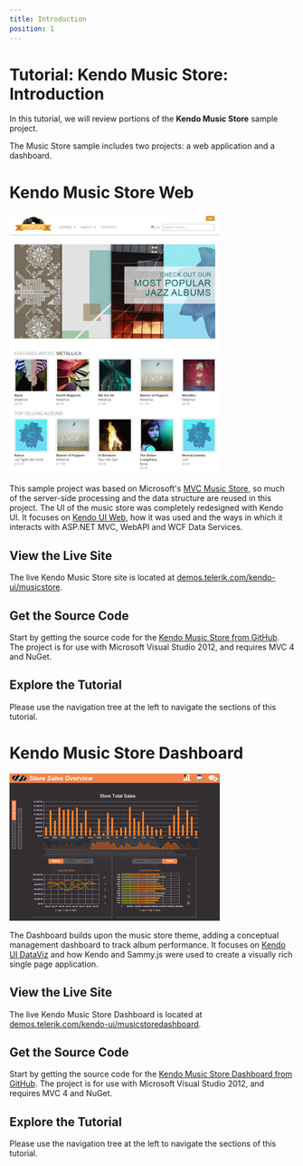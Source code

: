```yaml
---
title: Introduction
position: 1
---
```


# Tutorial: Kendo Music Store: Introduction

In this tutorial, we will review portions of the **Kendo Music Store** sample project.

The Music Store sample includes two projects: a web application and a dashboard.

# Kendo Music Store Web

![kendo-music-store-intro-web-screenshot](/getting-started/using-kendo-with/aspnet-mvc/tutorial-kendo-music-store/images/kendo-music-store-intro-web-screenshot.png)

This sample project was based on Microsoft's [MVC Music Store](http://mvcmusicstore.codeplex.com/), so much of the
server-side processing and the data structure are reused in this project.
The UI of the music store was completely redesigned with Kendo UI.
It focuses on [Kendo UI Web](http://www.telerik.com/kendo-ui-web), how it was used and the ways in which it interacts with ASP.NET MVC, WebAPI and WCF Data Services.

## View the Live Site

The live Kendo Music Store site is located at [demos.telerik.com/kendo-ui/musicstore](http://demos.telerik.com/kendo-ui/musicstore).

## Get the Source Code

Start by getting the source code for the [Kendo Music Store from GitHub](https://www.github.com/telerik/kendo-music-store).
The project is for use with Microsoft Visual Studio 2012, and requires MVC 4 and NuGet.

## Explore the Tutorial

Please use the navigation tree at the left to navigate the sections of this tutorial.

# Kendo Music Store Dashboard

![kendo-music-store-intro-dashboard-screenshot](/getting-started/using-kendo-with/aspnet-mvc/tutorial-kendo-music-store/images/kendo-music-store-intro-dashboard-screenshot.png)

The Dashboard builds upon the music store theme, adding a conceptual management dashboard to track album performance.
It focuses on [Kendo UI DataViz](http://www.telerik.com/kendo-ui-dataviz) and how Kendo and Sammy.js were used to create a visually rich single page application.

## View the Live Site

The live Kendo Music Store Dashboard is located at [demos.telerik.com/kendo-ui/musicstoredashboard](http://demos.telerik.com/kendo-ui/musicstoredashboard).

## Get the Source Code

Start by getting the source code for the [Kendo Music Store Dashboard from GitHub](https://www.github.com/telerik/kendo-music-store-dashboard).
The project is for use with Microsoft Visual Studio 2012, and requires MVC 4 and NuGet.

## Explore the Tutorial

Please use the navigation tree at the left to navigate the sections of this tutorial.

